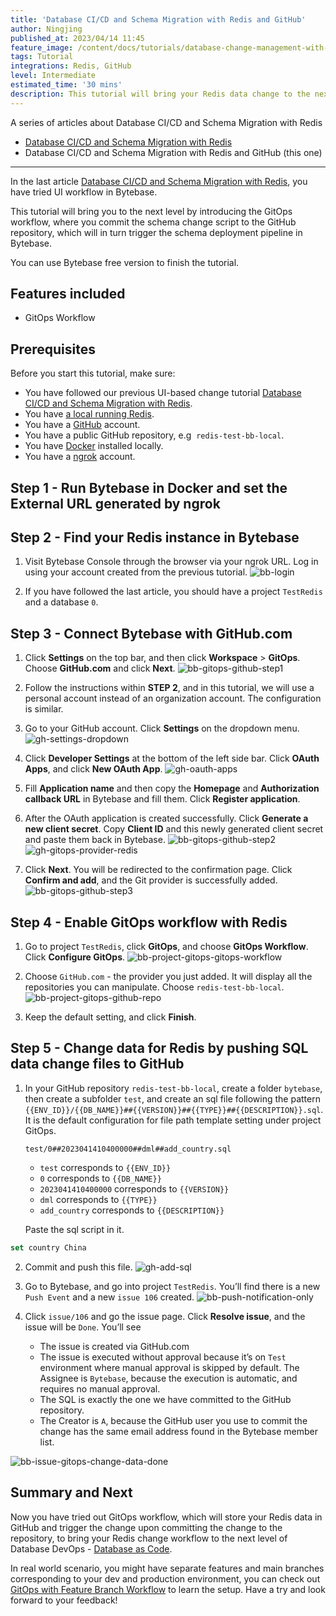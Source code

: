 ```yaml
---
title: 'Database CI/CD and Schema Migration with Redis and GitHub'
author: Ningjing
published_at: 2023/04/14 11:45
feature_image: /content/docs/tutorials/database-change-management-with-redis-and-github/feature-image.webp
tags: Tutorial
integrations: Redis, GitHub
level: Intermediate
estimated_time: '30 mins'
description: This tutorial will bring your Redis data change to the next level by introducing the GitOps workflow, where you commit data change script to the GitHub repository, which will in turn trigger the data change pipeline in Bytebase.
---
```


A series of articles about Database CI/CD and Schema Migration with Redis

- [Database CI/CD and Schema Migration with Redis](/docs/tutorials/database-change-management-with-redis)
- Database CI/CD and Schema Migration with Redis and GitHub (this one)

---

In the last article [Database CI/CD and Schema Migration with Redis](/docs/tutorials/database-change-management-with-redis), you have tried UI workflow in Bytebase.

This tutorial will bring you to the next level by introducing the GitOps workflow, where you commit the schema change script to the GitHub repository, which will in turn trigger the schema deployment pipeline in Bytebase.

You can use Bytebase free version to finish the tutorial.

## Features included

- GitOps Workflow

## Prerequisites

Before you start this tutorial, make sure:

- You have followed our previous UI-based change tutorial [Database CI/CD and Schema Migration with Redis](/docs/tutorials/database-change-management-with-redis).
- You have [a local running Redis](https://redis.io/docs/getting-started/installation/).
- You have a [GitHub](https://github.com/) account.
- You have a public GitHub repository, e.g  `redis-test-bb-local`.
- You have [Docker](https://www.docker.com/) installed locally.
- You have a [ngrok](http://ngrok.com) account.

## Step 1 - Run Bytebase in Docker and set the External URL generated by ngrok

<IncludeBlock url="/docs/get-started/install/vcs-with-ngrok"></IncludeBlock>

## Step 2 - Find your Redis instance in Bytebase

1. Visit Bytebase Console through the browser via your ngrok URL. Log in using your account created from the previous tutorial.
   ![bb-login](/content/docs/tutorials/database-change-management-with-redis-and-github/bb-login.webp)

2. If you have followed the last article, you should have a project `TestRedis` and a database `0`.

## Step 3 - Connect Bytebase with GitHub.com

1. Click **Settings** on the top bar, and then click **Workspace** > **GitOps**. Choose **GitHub.com** and click **Next**.
   ![bb-gitops-github-step1](/content/docs/tutorials/database-change-management-with-redis-and-github/bb-gitops-github-step1.webp)

2. Follow the instructions within **STEP 2**, and in this tutorial, we will use a personal account instead of an organization account. The configuration is similar.

3. Go to your GitHub account. Click **Settings** on the dropdown menu.
   ![gh-settings-dropdown](/content/docs/tutorials/database-change-management-with-redis-and-github/gh-settings-dropdown.webp)

4. Click **Developer Settings** at the bottom of the left side bar. Click **OAuth Apps**, and click **New OAuth App**.
   ![gh-oauth-apps](/content/docs/tutorials/database-change-management-with-redis-and-github/gh-oauth-apps.webp)

5. Fill **Application name** and then copy the **Homepage** and **Authorization callback URL** in Bytebase and fill them. Click **Register application**.

6. After the OAuth application is created successfully. Click **Generate a new client secret**. Copy **Client ID** and this newly generated client secret and paste them back in Bytebase.
   ![bb-gitops-github-step2](/content/docs/tutorials/database-change-management-with-redis-and-github/bb-gitops-github-step2.webp)
   ![gh-gitops-provider-redis](/content/docs/tutorials/database-change-management-with-redis-and-github/gh-gitops-provider-redis.webp)

7. Click **Next**. You will be redirected to the confirmation page. Click **Confirm and add**, and the Git provider is successfully added.
   ![bb-gitops-github-step3](/content/docs/tutorials/database-change-management-with-redis-and-github/bb-gitops-github-step3.webp)

## Step 4 - Enable GitOps workflow with Redis

1. Go to project `TestRedis`, click **GitOps**, and choose **GitOps Workflow**. Click **Configure GitOps**.
   ![bb-project-gitops-gitops-workflow](/content/docs/tutorials/database-change-management-with-redis-and-github/bb-project-gitops-gitops-workflow.webp)

2. Choose `GitHub.com` - the provider you just added. It will display all the repositories you can manipulate. Choose `redis-test-bb-local`.
   ![bb-project-gitops-github-repo](/content/docs/tutorials/database-change-management-with-redis-and-github/bb-project-gitops-github-repo.webp)

3. Keep the default setting, and click **Finish**.

## Step 5 - Change data for Redis by pushing SQL data change files to GitHub

1. In your GitHub repository `redis-test-bb-local`, create a folder `bytebase`, then create a subfolder `test`, and create an sql file following the pattern `{{ENV_ID}}/{{DB_NAME}}##{{VERSION}}##{{TYPE}}##{{DESCRIPTION}}.sql`. It is the default configuration for file path template setting under project GitOps.

   `test/0##2023041410400000##dml##add_country.sql`

   - `test` corresponds to `{{ENV_ID}}`
   - `0` corresponds to `{{DB_NAME}}`
   - `2023041410400000` corresponds to `{{VERSION}}`
   - `dml` corresponds to `{{TYPE}}`
   - `add_country` corresponds to `{{DESCRIPTION}}`

   Paste the sql script in it.

```sql
set country China
```

2. Commit and push this file.
   ![gh-add-sql](/content/docs/tutorials/database-change-management-with-redis-and-github/gh-add-sql.webp)

3. Go to Bytebase, and go into project `TestRedis`. You’ll find there is a new `Push Event` and a new `issue 106` created.
   ![bb-push-notification-only](/content/docs/tutorials/database-change-management-with-redis-and-github/bb-push-notification-only.webp)

4. Click `issue/106` and go the issue page. Click **Resolve issue**, and the issue will be `Done`. You’ll see
   - The issue is created via GitHub.com
   - The issue is executed without approval because it’s on `Test` environment where manual approval is skipped by default. The Assignee is `Bytebase`, because the execution is automatic, and requires no manual approval.
   - The SQL is exactly the one we have committed to the GitHub repository.
   - The Creator is `A`, because the GitHub user you use to commit the change has the same email address found in the Bytebase member list.

![bb-issue-gitops-change-data-done](/content/docs/tutorials/database-change-management-with-redis-and-github/bb-issue-gitops-change-data-done.webp)

## Summary and Next

Now you have tried out GitOps workflow, which will store your Redis data in GitHub and trigger the change upon committing the change to the repository, to bring your Redis change workflow to the next level of Database DevOps - [Database as Code](/blog/database-as-code).

In real world scenario, you might have separate features and main branches corresponding to your dev and production environment, you can check out [GitOps with Feature Branch Workflow](/docs/how-to/workflow/gitops-feature-branch) to learn the setup. Have a try and look forward to your feedback!
